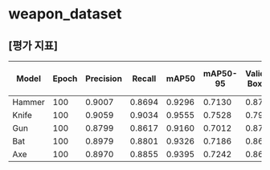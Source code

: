 # weapon_dataset

## [평가 지표]
| Model  | Epoch | Precision | Recall | mAP50 | mAP50-95 | Validation Box Loss | Validation Class Loss | Validation DFL Loss |
|--------|-------|-----------|--------|-------|----------|----------------------|-----------------------|---------------------|
| Hammer | 100   | 0.9007    | 0.8694 | 0.9296| 0.7130   | 0.8785               | 0.5505                | 1.0372              |
| Knife  | 100   | 0.9059    | 0.9034 | 0.9555| 0.7528   | 0.7997               | 0.5150                | 0.9982              |
| Gun    | 100   | 0.8799    | 0.8617 | 0.9160| 0.7012   | 0.8783               | 0.5748                | 1.0545              |
| Bat    | 100   | 0.8979    | 0.8801 | 0.9326| 0.7186   | 0.8638               | 0.5509                | 1.0298              |
| Axe    | 100   | 0.8970    | 0.8855 | 0.9395| 0.7242   | 0.8669               | 0.5383                | 1.0345              |
